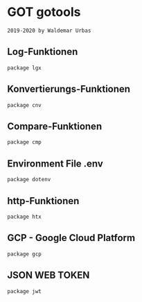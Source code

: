 # GOT gotools

```
2019-2020 by Waldemar Urbas
```

## Log-Funktionen
```
package lgx
```

## Konvertierungs-Funktionen
```
package cnv
```

## Compare-Funktionen
```
package cmp
```

## Environment File .env
```
package dotenv
```

## http-Funktionen
```
package htx
```

## GCP - Google Cloud Platform
```
package gcp
```

## JSON WEB TOKEN
```
package jwt
```